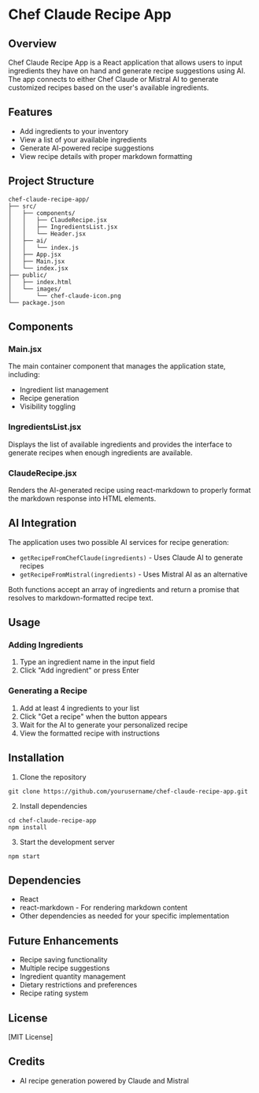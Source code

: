 # Chef Claude Recipe App

## Overview
Chef Claude Recipe App is a React application that allows users to input ingredients they have on hand and generate recipe suggestions using AI. The app connects to either Chef Claude or Mistral AI to generate customized recipes based on the user's available ingredients.

## Features
- Add ingredients to your inventory
- View a list of your available ingredients
- Generate AI-powered recipe suggestions
- View recipe details with proper markdown formatting

## Project Structure
```
chef-claude-recipe-app/
├── src/
│   ├── components/
│   │   ├── ClaudeRecipe.jsx
│   │   ├── IngredientsList.jsx
│   │   └── Header.jsx
│   ├── ai/
│   │   └── index.js
│   ├── App.jsx
│   ├── Main.jsx
│   └── index.jsx
├── public/
│   ├── index.html
│   └── images/
│       └── chef-claude-icon.png
└── package.json
```

## Components

### Main.jsx
The main container component that manages the application state, including:
- Ingredient list management
- Recipe generation
- Visibility toggling

### IngredientsList.jsx
Displays the list of available ingredients and provides the interface to generate recipes when enough ingredients are available.

### ClaudeRecipe.jsx
Renders the AI-generated recipe using react-markdown to properly format the markdown response into HTML elements.

## AI Integration

The application uses two possible AI services for recipe generation:
- `getRecipeFromChefClaude(ingredients)` - Uses Claude AI to generate recipes
- `getRecipeFromMistral(ingredients)` - Uses Mistral AI as an alternative

Both functions accept an array of ingredients and return a promise that resolves to markdown-formatted recipe text.

## Usage

### Adding Ingredients
1. Type an ingredient name in the input field
2. Click "Add ingredient" or press Enter

### Generating a Recipe
1. Add at least 4 ingredients to your list
2. Click "Get a recipe" when the button appears
3. Wait for the AI to generate your personalized recipe
4. View the formatted recipe with instructions

## Installation

1. Clone the repository
```
git clone https://github.com/yourusername/chef-claude-recipe-app.git
```

2. Install dependencies
```
cd chef-claude-recipe-app
npm install
```

3. Start the development server
```
npm start
```

## Dependencies
- React
- react-markdown - For rendering markdown content
- Other dependencies as needed for your specific implementation

## Future Enhancements
- Recipe saving functionality
- Multiple recipe suggestions
- Ingredient quantity management
- Dietary restrictions and preferences
- Recipe rating system

## License
[MIT License]

## Credits
- AI recipe generation powered by Claude and Mistral
